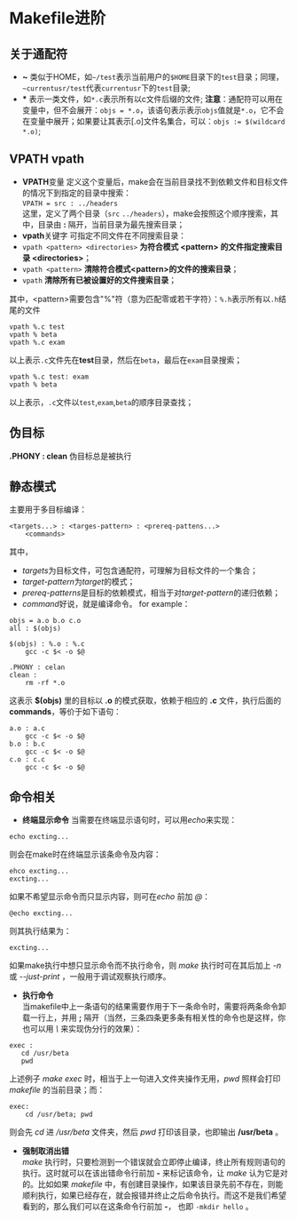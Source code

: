 # Makefile进阶
## 关于通配符
* **~**
类似于HOME，如`~/test`表示当前用户的`$HOME`目录下的`test`目录；同理，`~currentusr/test`代表`currentusr`下的`test`目录;
* **\***
 表示一类文件，如`*.c`表示所有以c文件后缀的文件;
 **注意**：通配符可以用在变量中，但不会展开：`objs = *.o`，该语句表示表示`objs`值就是`*.o`，它不会在变量中展开；如果要让其表示[.o]文件名集合，可以：`objs := $(wildcard *.o)`;

## VPATH vpath
* **VPATH**变量
定义这个变量后，make会在当前目录找不到依赖文件和目标文件的情况下到指定的目录中搜索：  
`VPATH = src : ../headers`  
这里，定义了两个目录（`src` `../headers`），make会按照这个顺序搜索，其中，目录由 **:** 隔开，当前目录为最先搜索目录；  
* **vpath**关键字
可指定不同文件在不同搜索目录：
 * `vpath <pattern> <directories>` **为符合模式 \<pattern> 的文件指定搜索目录 \<directories>**；
 * `vpath <pattern>`  **清除符合模式\<pattern>的文件的搜索目录**；  
 * `vpath`  **清除所有已被设置好的文件搜索目录**；

 其中，\<pattern>需要包含"%"符（意为匹配零或若干字符）：`%.h`表示所有以`.h`结尾的文件
 ```
 vpath %.c test
 vpath % beta
 vpath %.c exam
```
以上表示`.c`文件先在**test**目录，然后在`beta`，最后在`exam`目录搜索；
```
vpath %.c test: exam
vpath % beta
```
以上表示，`.c`文件以`test`,`exam`,`beta`的顺序目录查找；

## 伪目标
 **.PHONY : clean** 伪目标总是被执行

## 静态模式    
 主要用于多目标编译：   
 ```
 <targets...> : <targes-pattern> : <prereq-pattens...>
     <commands>
 ```
其中，
* *targets*为目标文件，可包含通配符，可理解为目标文件的一个集合；
* *target-pattern*为*target*的模式；
* *prereq-patterns*是目标的依赖模式，相当于对*target-pattern*的递归依赖；
* *command*好说，就是编译命令。
 for example：    
 ```
 objs = a.o b.o c.o
 all : $(objs)

 $(objs) : %.o : %.c      
     gcc -c $< -o $@    

 .PHONY : celan
 clean :
     rm -rf *.o

 ```
 这表示 **$(objs)** 里的目标以 **.o** 的模式获取，依赖于相应的 **.c** 文件，执行后面的 **commands**，等价于如下语句：    
 ```
 a.o : a.c
     gcc -c $< -o $@    
 b.o : b.c    
     gcc -c $< -o $@
 c.o : c.c
     gcc -c $< -o $@
 ```

## 命令相关
* **终端显示命令**
 当需要在终端显示语句时，可以用*echo*来实现：
 ```
 echo excting...
 ```
 则会在make时在终端显示该条命令及内容：
 ```
 ehco excting...
 excting...
 ```
 如果不希望显示命令而只显示内容，则可在*echo* 前加 *@*：
 ```
 @echo excting...
 ```
 则其执行结果为：
 ```
 excting...
 ```
 如果make执行中想只显示命令而不执行命令，则 *make* 执行时可在其后加上 *-n* 或 *--just-print* ，一般用于调试观察执行顺序。

* **执行命令**    
 当makefile中上一条语句的结果需要作用于下一条命令时，需要将两条命令卸载一行上，并用 **;** 隔开（当然，三条四条更多条有相关性的命令也是这样，你也可以用 *\\* 来实现伪分行的效果）：
 ```
 exec :
    cd /usr/beta
    pwd
```
上述例子 *make exec* 时，相当于上一句进入文件夹操作无用，*pwd* 照样会打印 *makefile* 的当前目录；而：
```
exec:
    cd /usr/beta; pwd
```
则会先 *cd* 进 */usr/beta* 文件夹，然后 *pwd* 打印该目录，也即输出 **/usr/beta** 。

* **强制取消出错**    
*make* 执行时，只要检测到一个错误就会立即停止编译，终止所有规则语句的执行。这时就可以在该出错命令行前加 **-** 来标记该命令，让 *make* 认为它是对的。比如如果 *makefile* 中，有创建目录操作，如果该目录先前不存在，则能顺利执行，如果已经存在，就会报错并终止之后命令执行。而这不是我们希望看到的，那么我们可以在这条命令行前加 **-**， 也即 `-mkdir hello` 。
